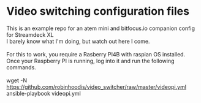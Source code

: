 # Video switching configuration files<br>
This is an example repo for an atem mini and bitfocus.io companion config for Streamdeck XL<br>
I barely know what I'm doing, but watch out here I come.<br>
<br>
For this to work, you require a Rasberry PI4B with raspian OS installed.<br>
Once your Raspberry PI is running, log into it and run the following commands.<br>
<br>
wget -N https://github.com/robinhoodis/video_switcher/raw/master/videopi.yml<br>
ansible-playbook videopi.yml<br>
